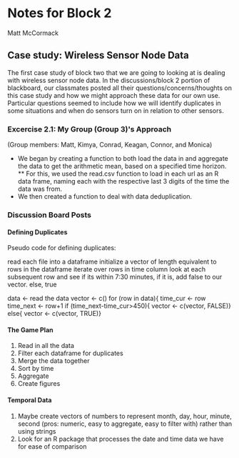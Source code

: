 # Notes for Block 2
Matt McCormack

## Case study: Wireless Sensor Node Data
The first case study of block two that we are going to looking at is dealing with wireless sensor node data.
In the discussions/block 2 portion of blackboard, our classmates posted all their questions/concerns/thoughts on this case study and how we might approach these data for our own use. Particular questions seemed to include how we will identify duplicates in some situations and when do sensors turn on in relation to other sensors.

### Excercise 2.1: My Group (Group 3)'s Approach
(Group members: Matt, Kimya, Conrad, Keagan, Connor, and Monica)
* We began by creating a function to both load the data in and aggregate the data to get the arithmetic mean, based on a specified time horizon.
** For this, we used the read.csv function to load in each url as an R data frame, naming each with the respective last 3 digits of the time the data was from.
* We then created a function to deal with data deduplication.

### Discussion Board Posts
#### Defining Duplicates
Pseudo code for defining duplicates:

read each file into a dataframe
initialize a vector of length equivalent to rows in the dataframe
iterate over rows in time column
look at each subsequent row and see if its within 7:30 minutes, if it is, add false to our vector. else, true

data <- read the data
vector <- c()
for (row in data){
    time_cur <- row
    time_next <- row+1
    if (time_next-time_cur>450){
       vector <- c(vector, FALSE)}
    else{
        vector <- c(vector, TRUE)}
        
#### The Game Plan
1) Read in all the data
2) Filter each dataframe for duplicates
3) Merge the data together
4) Sort by time
5) Aggregate
6) Create figures

#### Temporal Data
1) Maybe create vectors of numbers to represent month, day, hour, minute, second (pros: numeric, easy to aggregate, easy to filter with) rather than using strings
2) Look for an R package that processes the date and time data we have for ease of comparison
